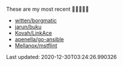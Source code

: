 These are my most recent 🌟🌟🌟🌟🌟

* [witten/borgmatic](https://github.com/witten/borgmatic)
* [jarun/buku](https://github.com/jarun/buku)
* [Kovah/LinkAce](https://github.com/Kovah/LinkAce)
* [apenella/go-ansible](https://github.com/apenella/go-ansible)
* [Mellanox/mstflint](https://github.com/Mellanox/mstflint)

Last updated: 2020-12-30T03:24:26.990326
